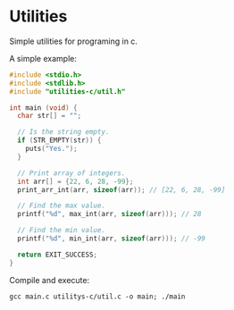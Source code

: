 # Utilities

Simple utilities for programing in c.

A simple example:

```c
#include <stdio.h>
#include <stdlib.h>
#include "utilities-c/util.h"

int main (void) {
  char str[] = "";

  // Is the string empty.
  if (STR_EMPTY(str)) {
    puts("Yes.");
  }

  // Print array of integers.
  int arr[] = {22, 6, 28, -99};
  print_arr_int(arr, sizeof(arr)); // [22, 6, 28, -99]

  // Find the max value.
  printf("%d", max_int(arr, sizeof(arr))); // 28

  // Find the min value.
  printf("%d", min_int(arr, sizeof(arr))); // -99

  return EXIT_SUCCESS;
}
```

Compile and execute:
```shell
gcc main.c utilitys-c/util.c -o main; ./main
```
